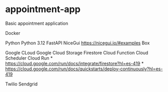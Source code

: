 # appointment-app
Basic appointment application

Docker

Python
    Python 3.12
    FastAPI
    NiceGui https://nicegui.io/#examples
    Box

Google CLoud
    Google Cloud Storage
    Firestore
    Cloud Function
    Cloud Scheduler
    Cloud Run
        * https://cloud.google.com/run/docs/integrate/firestore?hl=es-419
        * https://cloud.google.com/run/docs/quickstarts/deploy-continuously?hl=es-419

Twilio Sendgrid





